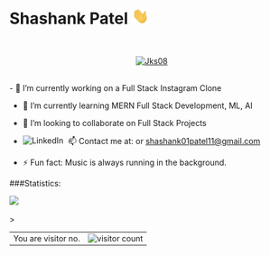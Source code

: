 <h1 align="center> Hello, I am <a href="https://www.linkedin.com/in/shashank-patel-70451618b/">Shashank Patel </a><img src="https://raw.githubusercontent.com/ABSphreak/ABSphreak/master/gifs/Hi.gif" width="30px" style="max-width:100%;"></a></h1>
<br>
<p align="center"> <a href="https://github.com/ryo-ma/github-profile-trophy"><img src="https://github-profile-trophy.vercel.app/?username=Jks08" alt="Jks08" /></a> </p>
<br>
- 🔭 I’m currently working on a Full Stack Instagram Clone

- 🌱 I’m currently learning MERN Full Stack Development, ML, AI

- 👯 I’m looking to collaborate on Full Stack Projects

- 📫 Contact me at: [<img align="left" alt="LinkedIn" width="80px" src="https://github.com/melanieshi0120/melanieshi0120/blob/master/linkedin.ico" />](https://www.linkedin.com/in/shashank-patel-70451618b/) or shashank01patel11@gmail.com

- ⚡ Fun fact: Music is always running in the background.

###Statistics:

<p align="center>
<img align="centre" src="https://github-readme-stats.vercel.app/api?username=ShashankPatel0111&count_private=true&show_icons=true&theme=github_dark">
<img align="centre" src="https://github-readme-stats.vercel.app/api/top-langs/?username=ShashankPatel0111&layout=compact&theme=github_dark">
</p>
<table>
<tr>
<td>You are visitor no.</td>
<td><img src="https://profile-counter.glitch.me/shashankpatel0111/count.svg" alt="visitor count" height="30" /></td>>
</tr>
</table>